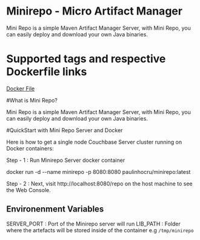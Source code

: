 # Minirepo - Micro Artifact Manager 

Mini Repo is a simple Maven Artifact Manager Server, with Mini Repo, you can easily deploy and download your own Java binaries.

# Supported tags and respective Dockerfile links

[Docker File](https://github.com/paulocardoso/minirepo/blob/master/Dockerfile)


#What is Mini Repo?

Mini Repo is a simple Maven Artifact Manager Server, with Mini Repo, you can easily deploy and download your own Java binaries.

#QuickStart with Mini Repo Server and Docker

Here is how to get a single node Couchbase Server cluster running on Docker containers:

Step - 1 : Run Minirepo Server docker container

docker run -d --name minirepo -p 8080:8080 paulinhocru/minirepo:latest

Step - 2 : Next, visit http://localhost:8080/repo on the host machine to see the Web Console.

## Environenment Variables
SERVER_PORT : Port of the Minirepo server will run
LIB_PATH : Folder where the artefacts will be stored inside of the container e.g `/tmp/minirepo`

